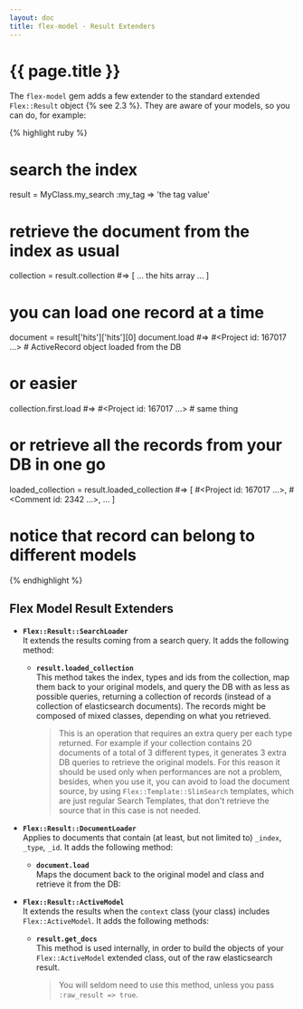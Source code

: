 ```yaml
---
layout: doc
title: flex-model - Result Extenders
---
```


# {{ page.title }}

The `flex-model` gem adds a few extender to the standard extended `Flex::Result` object {% see 2.3 %}. They are aware of your models, so you can do, for example:

{% highlight ruby %}

# search the index
result = MyClass.my_search :my_tag => 'the tag value'

# retrieve the document from the index as usual
collection = result.collection
#=> [ ... the hits array ... ]

# you can load one record at a time
document = result['hits']['hits'][0]
document.load
#=> #<Project id: 167017 ...> # ActiveRecord object loaded from the DB

# or easier
collection.first.load
#=> #<Project id: 167017 ...> # same thing

# or retrieve all the records from your DB in one go
loaded_collection = result.loaded_collection
#=> [ #<Project id: 167017 ...>, #<Comment id: 2342 ...>, ... ]

# notice that record can belong to different models

{% endhighlight %}

## Flex Model Result Extenders

* __`Flex::Result::SearchLoader`__<br>
  It extends the results coming from a search query. It adds the following method:

  * __`result.loaded_collection`__<br>
    This method takes the index, types and ids from the collection, map them back to your original models, and query the DB with as less as possible queries, returning a collection of records (instead of a collection of elasticsearch documents). The records might be composed of mixed classes, depending on what you retrieved.

    > This is an operation that requires an extra query per each type returned. For example if your collection contains 20 documents of a total of 3 different types, it generates 3 extra DB queries to retrieve the original models. For this reason it should be used only when performances are not a problem, besides, when you use it, you can avoid to load the document source, by using `Flex::Template::SlimSearch` templates, which are just regular Search Templates, that don't retrieve the source that in this case is not needed.

* __`Flex::Result::DocumentLoader`__<br>
  Applies to documents that contain (at least, but not limited to) `_index`, `_type`, `_id`. It adds the following method:

  * __`document.load`__<br>
    Maps the document back to the original model and class and retrieve it from the DB:

* __`Flex::Result::ActiveModel`__<br>
    It extends the results when the `context` class (your class) includes `Flex::ActiveModel`. It adds the following methods:

  * __`result.get_docs`__<br>
    This method is used internally, in order to build the objects of your `Flex::ActiveModel` extended class, out of the raw elasticsearch result.

    > You will seldom need to use this method, unless you pass `:raw_result => true`.
